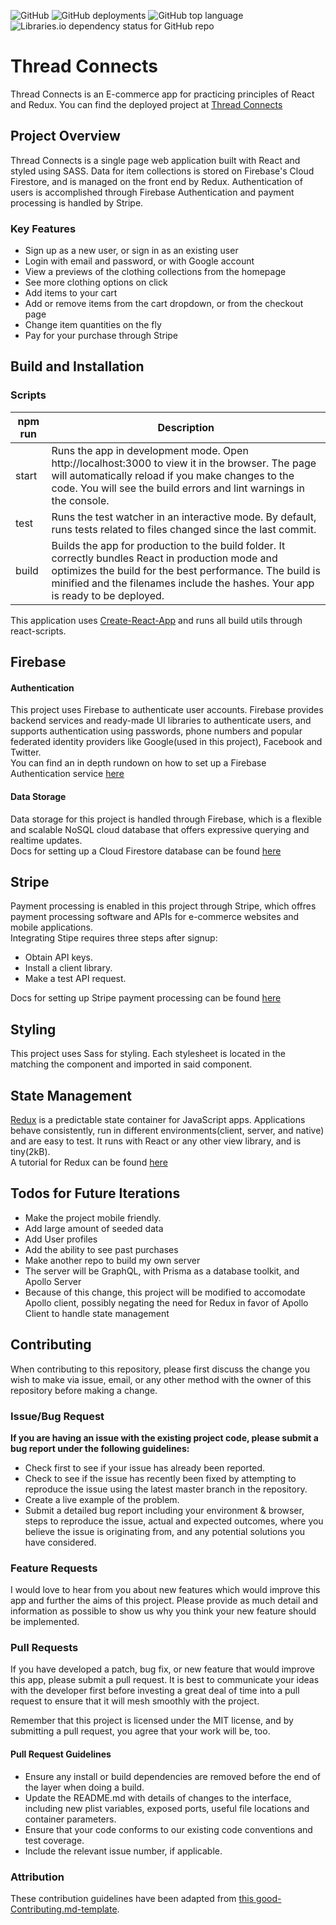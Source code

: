 ![GitHub](https://img.shields.io/github/license/rjcrter11/E-commerce-app?style=plastic)
![GitHub deployments](https://img.shields.io/github/deployments/rjcrter11/E-commerce-app/preview?label=Vercel&logo=vercel&style=plastic)
![GitHub top language](https://img.shields.io/github/languages/top/rjcrter11/E-commerce-app?style=plastic)
![Libraries.io dependency status for GitHub repo](https://img.shields.io/librariesio/github/rjcrter11/E-commerce-app?style=plastic)

# Thread Connects 
Thread Connects is an E-commerce app for practicing principles of React and Redux. You can find the deployed project at [Thread Connects](https://thread-connects.vercel.app/)


## Project Overview
Thread Connects is a single page web application built with React and styled using SASS. Data for item collections is stored on Firebase's Cloud Firestore, and is managed on the front end by Redux. 
Authentication of users is accomplished through Firebase Authentication and payment processing is handled by Stripe. 

### Key Features 

- Sign up as a new user, or sign in as an existing user
- Login with email and password, or with Google account 
- View a previews of the clothing collections from the homepage
- See more clothing options on click
- Add items to your cart
- Add or remove items from the cart dropdown, or from the checkout page
- Change item quantities on the fly 
- Pay for your purchase through Stripe

## Build and Installation

### Scripts 

| npm run | Description                                                                                                                                                                                                                                      |
| ------- | ------------------------------------------------------------------------------------------------------------------------------------------------------------------------------------------------------------------------------------------------ |
| start   | Runs the app in development mode. Open http://localhost:3000 to view it in the browser. The page will automatically reload if you make changes to the code. You will see the build errors and lint warnings in the console.                      |
| test    | Runs the test watcher in an interactive mode. By default, runs tests related to files changed since the last commit.                                                                                                                             |
| build   | Builds the app for production to the build folder. It correctly bundles React in production mode and optimizes the build for the best performance. The build is minified and the filenames include the hashes. Your app is ready to be deployed. |

This application uses [Create-React-App](https://github.com/facebook/create-react-app) and runs all build utils through react-scripts.

## Firebase 

#### Authentication

This project uses Firebase to authenticate user accounts. Firebase provides backend services and ready-made UI libraries to authenticate users, and supports authentication using passwords, phone numbers and popular federated identity providers like Google(used in this project), Facebook and Twitter.   
You can find an in depth rundown on how to set up a Firebase Authentication service [here](https://firebase.google.com/docs/web/setup?authuser=0)

#### Data Storage

Data storage for this project is handled through Firebase, which is a flexible and scalable NoSQL cloud database that offers expressive querying and realtime updates.   
Docs for setting up a Cloud Firestore database can be found [here](https://firebase.google.com/docs/firestore/quickstart?authuser=0)

## Stripe
Payment processing is enabled in this project through Stripe, which offres payment processing software and APIs for e-commerce websites and mobile applications.  
Integrating Stipe requires three steps after signup:  
  - Obtain API keys. 
  - Install a client library. 
  - Make a test API request.   
  
Docs for setting up Stripe payment processing can be found [here](https://stripe.com/docs/development/quickstart)


## Styling 

This project uses Sass for styling. Each stylesheet is located in the matching the component and imported in said component. 

## State Management

[Redux](https://www.redux.org) is a predictable state container for JavaScript apps. Applications behave consistently, run in different environments(client, server, and native) and are easy to test. It runs with React or any other view library, and is tiny(2kB).   
A tutorial for Redux can be found [here](https://redux.js.org/tutorials/essentials/part-1-overview-concepts)

## Todos for Future Iterations 
- Make the project mobile friendly. 
- Add large amount of seeded data 
- Add User profiles
- Add the ability to see past purchases
- Make another repo to build my own server
- The server will be GraphQL, with Prisma as a database toolkit, and Apollo Server
- Because of this change, this project will be modified to accomodate Apollo client, possibly negating the need for Redux 
  in favor of Apollo Client to handle state management 

## Contributing

When contributing to this repository, please first discuss the change you wish to make via issue, email, or any other method with the owner of this repository before making a change.


### Issue/Bug Request

**If you are having an issue with the existing project code, please submit a bug report under the following guidelines:**

- Check first to see if your issue has already been reported.
- Check to see if the issue has recently been fixed by attempting to reproduce the issue using the latest master branch in the repository.
- Create a live example of the problem.
- Submit a detailed bug report including your environment & browser, steps to reproduce the issue, actual and expected outcomes, where you believe the issue is originating from, and any potential solutions you have considered.

### Feature Requests

I would love to hear from you about new features which would improve this app and further the aims of this project. Please provide as much detail and information as possible to show us why you think your new feature should be implemented.

### Pull Requests

If you have developed a patch, bug fix, or new feature that would improve this app, please submit a pull request. It is best to communicate your ideas with the developer first before investing a great deal of time into a pull request to ensure that it will mesh smoothly with the project.

Remember that this project is licensed under the MIT license, and by submitting a pull request, you agree that your work will be, too.

#### Pull Request Guidelines

- Ensure any install or build dependencies are removed before the end of the layer when doing a build.
- Update the README.md with details of changes to the interface, including new plist variables, exposed ports, useful file locations and container parameters.
- Ensure that your code conforms to our existing code conventions and test coverage.
- Include the relevant issue number, if applicable.

### Attribution

These contribution guidelines have been adapted from [this good-Contributing.md-template](https://gist.github.com/PurpleBooth/b24679402957c63ec426).
